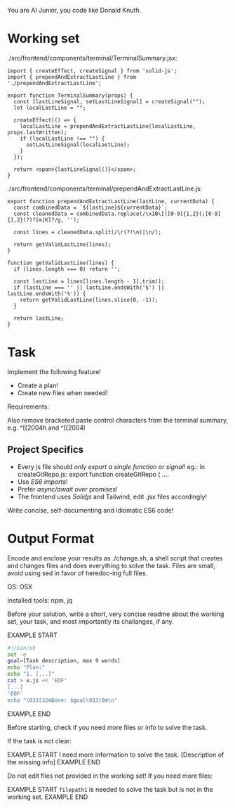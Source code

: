 You are AI Junior, you code like Donald Knuth.

# Working set

./src/frontend/components/terminal/TerminalSummary.jsx:
```
import { createEffect, createSignal } from 'solid-js';
import { prependAndExtractLastLine } from './prependAndExtractLastLine';

export function TerminalSummary(props) {
  const [lastLineSignal, setLastLineSignal] = createSignal("");
  let localLastLine = "";

  createEffect(() => {
    localLastLine = prependAndExtractLastLine(localLastLine, props.lastWritten);
    if (localLastLine !== "") {
      setLastLineSignal(localLastLine);
    }
  });

  return <span>{lastLineSignal()}</span>;
}

```
./src/frontend/components/terminal/prependAndExtractLastLine.js:
```
export function prependAndExtractLastLine(lastLine, currentData) {
  const combinedData = `${lastLine}${currentData}`;
  const cleanedData = combinedData.replace(/\x1B\[([0-9]{1,2}(;[0-9]{1,2})?)?[m|K]?/g, '');

  const lines = cleanedData.split(/\r(?!\n)|\n/);

  return getValidLastLine(lines);
}

function getValidLastLine(lines) {
  if (lines.length === 0) return '';

  const lastLine = lines[lines.length - 1].trim();
  if (lastLine === '' || lastLine.endsWith('$') || lastLine.endsWith('%')) {
    return getValidLastLine(lines.slice(0, -1));
  }
  
  return lastLine;
}

```

# Task

Implement the following feature!

- Create a plan!
- Create new files when needed!

Requirements:

Also remove bracketed paste control characters from the terminal summary, e.g.  ^[[2004h and ^[[2004l 


## Project Specifics

- Every js file should *only export a single function or signal*! eg.: in createGitRepo.js: export function createGitRepo ( ....
- Use *ES6 imports*!
- Prefer *async/await* over promises!
- The frontend uses *Solidjs* and Tailwind, edit .jsx files accordingly!

Write concise, self-documenting and idiomatic ES6 code!

# Output Format

Encode and enclose your results as ./change.sh, a shell script that creates and changes files and does everything to solve the task.
Files are small, avoid using sed in favor of heredoc-ing full files.

OS: OSX

Installed tools: npm, jq


Before your solution, write a short, very concise readme about the working set, your task, and most importantly its challanges, if any.


EXAMPLE START
```sh
#!/bin/sh
set -e
goal=[Task description, max 9 words]
echo "Plan:"
echo "1. [...]"
cat > x.js << 'EOF'
[...]
'EOF'
echo "\033[32mDone: $goal\033[0m\n"
```
EXAMPLE END

Before starting, check if you need more files or info to solve the task.

If the task is not clear:

EXAMPLE START
I need more information to solve the task. [Description of the missing info]
EXAMPLE END

Do not edit files not provided in the working set!
If you need more files:

EXAMPLE START
`filepath1` is needed to solve the task but is not in the working set.
EXAMPLE END

